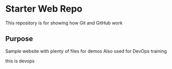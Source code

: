 # Starter Web Repo

This repository is for showing how Git and GitHub work

## Purpose

Sample website with plenty of files for demos
Also used for DevOps training

this is devops